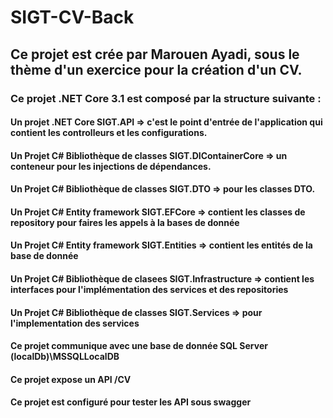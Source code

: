 # SIGT-CV-Back

## Ce projet est crée par Marouen Ayadi, sous le thème d'un exercice pour la création d'un CV.
### Ce projet .NET Core 3.1 est composé par la structure suivante : 
#### Un projet .NET Core SIGT.API => c'est le point d'entrée de l'application qui contient les controlleurs et les configurations.
#### Un Projet C# Bibliothèque de classes SIGT.DIContainerCore => un conteneur pour les injections de dépendances.
#### Un Projet C# Bibliothèque de classes SIGT.DTO => pour les classes DTO. 
#### Un Projet C# Entity framework SIGT.EFCore => contient les classes de repository pour faires les appels à la bases de donnée
#### Un Projet C# Entity framework SIGT.Entities => contient les entités de la base de donnée
#### Un Projet C# Bibliothèque de clasees SIGT.Infrastructure => contient les interfaces pour l'implémentation des services et des repositories
#### Un Projet C# Bibliothèque de classes SIGT.Services => pour l'implementation des services


#### Ce projet communique avec une base de donnée SQL Server (localDb)\MSSQLLocalDB
#### Ce projet expose un API /CV
#### Ce projet est configuré pour tester les API sous swagger

